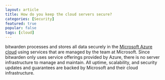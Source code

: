 ```yaml
---
layout: article
title: How do you keep the cloud servers secure?
categories: [Security]
featured: true
popular: false
tags: [cloud]
---
```


bitwarden processes and stores all data securely in the [Microsoft Azure cloud][azure] using services that are managed by the
team at Microsoft. Since bitwarden only uses service offerings provided by Azure, there is no server infrastructure to
manage and maintain. All uptime, scalability, and security updates and guarantees are backed by Microsoft and their cloud
infrastructure.

[azure]: https://azure.com
